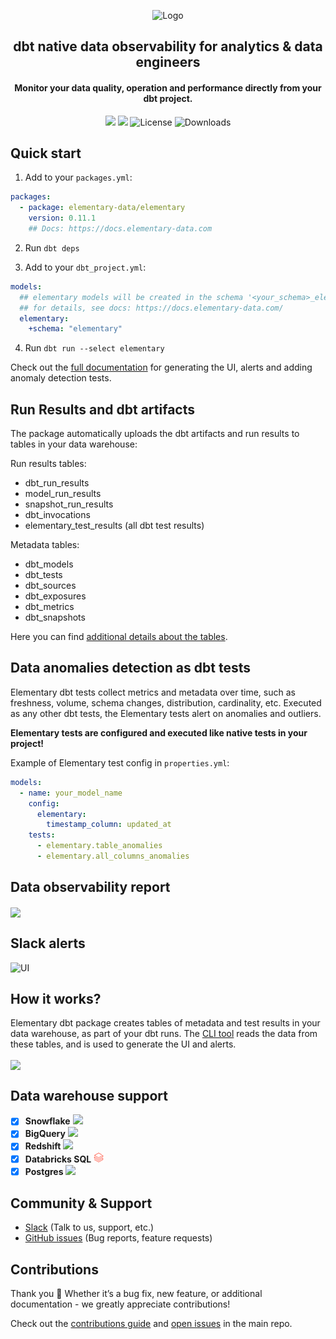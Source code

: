 <p align="center">
<img alt="Logo" src="https://raw.githubusercontent.com/elementary-data/elementary/master/static/github_banner.png"/ width="1000">
</p>

<h2 align="center">
 dbt native data observability for analytics & data engineers
</h2>
<h4 align="center">
Monitor your data quality, operation and performance directly from your dbt project.
</h4>

<p align="center">
<a href="https://join.slack.com/t/elementary-community/shared_invite/zt-uehfrq2f-zXeVTtXrjYRbdE_V6xq4Rg"><img src="https://img.shields.io/badge/join-Slack-ff69b4"/></a>
<a href="https://docs.elementary-data.com/quickstart"><img src="https://img.shields.io/badge/docs-quickstart-orange"/></a>
<img alt="License" src="https://img.shields.io/badge/license-Apache--2.0-ff69b4"/>
<img alt="Downloads" src="https://static.pepy.tech/personalized-badge/elementary-lineage?period=total&units=international_system&left_color=grey&right_color=orange"&left_text=Downloads"/>

## Quick start

1. Add to your `packages.yml`:

```yml packages.yml
packages:
  - package: elementary-data/elementary
    version: 0.11.1
    ## Docs: https://docs.elementary-data.com
```

2. Run `dbt deps`

3. Add to your `dbt_project.yml`:

```yml
models:
  ## elementary models will be created in the schema '<your_schema>_elementary'
  ## for details, see docs: https://docs.elementary-data.com/
  elementary:
    +schema: "elementary"
```

4. Run `dbt run --select elementary`

Check out the [full documentation](https://docs.elementary-data.com/) for generating the UI, alerts and adding anomaly detection tests.

## Run Results and dbt artifacts

The package automatically uploads the dbt artifacts and run results to tables in your data warehouse:

Run results tables:

- dbt_run_results
- model_run_results
- snapshot_run_results
- dbt_invocations
- elementary_test_results (all dbt test results)

Metadata tables:

- dbt_models
- dbt_tests
- dbt_sources
- dbt_exposures
- dbt_metrics
- dbt_snapshots

Here you can find [additional details about the tables](https://docs.elementary-data.com/guides/modules-overview/dbt-package).

## Data anomalies detection as dbt tests

Elementary dbt tests collect metrics and metadata over time, such as freshness, volume, schema changes, distribution, cardinality, etc.
Executed as any other dbt tests, the Elementary tests alert on anomalies and outliers.

**Elementary tests are configured and executed like native tests in your project!**

Example of Elementary test config in `properties.yml`:

```yml
models:
  - name: your_model_name
    config:
      elementary:
        timestamp_column: updated_at
    tests:
      - elementary.table_anomalies
      - elementary.all_columns_anomalies
```

## Data observability report

<kbd align="center">
        <a href="https://storage.googleapis.com/elementary_static/elementary_demo.html"><img align="center" style="max-width:300px;" src="https://raw.githubusercontent.com/elementary-data/elementary/master/static/report_ui.gif"> </a>
</kbd>

## Slack alerts

<img alt="UI" src="https://raw.githubusercontent.com/elementary-data/elementary/master/static/Slack_alert_elementary.png" width="600">

## How it works?

Elementary dbt package creates tables of metadata and test results in your data warehouse, as part of your dbt runs. The [CLI tool](https://github.com/elementary-data/elementary) reads the data from these tables, and is used to generate the UI and alerts.

<img align="center" style="max-width:300px;" src="https://raw.githubusercontent.com/elementary-data/elementary/master/static/how_elementary_works.png">

## Data warehouse support

- [x] **Snowflake** ![](https://raw.githubusercontent.com/elementary-data/elementary/master/static/snowflake-16.png)
- [x] **BigQuery** ![](https://raw.githubusercontent.com/elementary-data/elementary/master/static/bigquery-16.svg)
- [x] **Redshift** ![](https://raw.githubusercontent.com/elementary-data/elementary/master/static/redshift-16.png)
- [x] **Databricks SQL** ![](https://raw.githubusercontent.com/elementary-data/elementary/master/static/databricks-16.png)
- [x] **Postgres** ![](https://raw.githubusercontent.com/elementary-data/elementary/master/static/postgres-16.png)

## Community & Support

- [Slack](https://join.slack.com/t/elementary-community/shared_invite/zt-uehfrq2f-zXeVTtXrjYRbdE_V6xq4Rg) (Talk to us, support, etc.)
- [GitHub issues](https://github.com/elementary-data/elementary/issues) (Bug reports, feature requests)

## Contributions

Thank you :orange_heart: Whether it’s a bug fix, new feature, or additional documentation - we greatly appreciate contributions!

Check out the [contributions guide](https://docs.elementary-data.com/general/contributions) and [open issues](https://github.com/elementary-data/elementary/issues) in the main repo.
